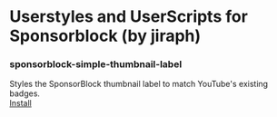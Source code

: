 # Userstyles and UserScripts for Sponsorblock (by jiraph)
### **sponsorblock-simple-thumbnail-label**  
Styles the SponsorBlock thumbnail label to match YouTube's existing badges.  
[Install](https://gist.github.com/jiraph/e60d0a7ae7071f1f4ef060948d50a9a1/raw/sponsorblock.simplethumbnaillabels.user.css)